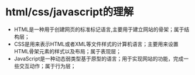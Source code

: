 # html/css/javascript的理解 #

- HTML是一种用于创建网页的标准标记语言,主要用于建立网站的骨架；属于结构层；  
- CSS是用来表示HTML或者XML等文件样式的计算机语言；主要用来设置HTML骨架元素的样式以及布局；属于表现层；
- JavaScript是一种动态弱类型基于原型的语言；用于实现网站的功能，完成一些交互动作；属于行为层；  